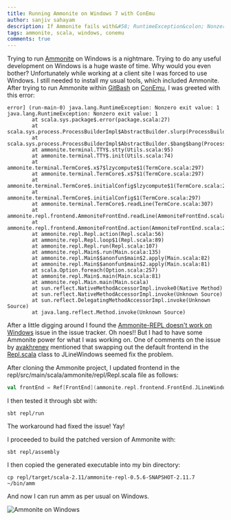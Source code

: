 ```yaml
---
title: Running Ammonite on Windows 7 with ConEmu
author: sanjiv sahayam
description: If Ammonite fails with&#58; RuntimeException&colon; Nonzero exit value&colon; 1, here&apos;s one way to fix it.
tags: ammonite, scala, windows, conemu
comments: true
---
```


Trying to run [Ammonite](https://github.com/lihaoyi/Ammonite) on Windows is a nightmare. Trying to do any useful development on Windows is a huge waste of time. Why would you even bother? Unfortunately while working at a client site I was forced to use Windows. I still needed to install my usual tools, which included Ammonite. After trying to run Ammonite within [GitBash](https://git-for-windows.github.io) on [ConEmu](http://conemu.github.io/en), I was greeted with this error:

```{.terminal .scrollx}
error] (run-main-0) java.lang.RuntimeException: Nonzero exit value: 1
java.lang.RuntimeException: Nonzero exit value: 1
        at scala.sys.package$.error(package.scala:27)
        at scala.sys.process.ProcessBuilderImpl$AbstractBuilder.slurp(ProcessBuilderImpl.scala:132)
        at scala.sys.process.ProcessBuilderImpl$AbstractBuilder.$bang$bang(ProcessBuilderImpl.scala:102)
        at ammonite.terminal.TTY$.stty(Utils.scala:95)
        at ammonite.terminal.TTY$.init(Utils.scala:74)
        at ammonite.terminal.TermCore$.x$7$lzycompute$1(TermCore.scala:297)
        at ammonite.terminal.TermCore$.x$7$1(TermCore.scala:297)
        at ammonite.terminal.TermCore$.initialConfig$lzycompute$1(TermCore.scala:297)
        at ammonite.terminal.TermCore$.initialConfig$1(TermCore.scala:297)
        at ammonite.terminal.TermCore$.readLine(TermCore.scala:307)
        at ammonite.repl.frontend.AmmoniteFrontEnd.readLine(AmmoniteFrontEnd.scala:114)
        at ammonite.repl.frontend.AmmoniteFrontEnd.action(AmmoniteFrontEnd.scala:26)
        at ammonite.repl.Repl.action(Repl.scala:56)
        at ammonite.repl.Repl.loop$1(Repl.scala:89)
        at ammonite.repl.Repl.run(Repl.scala:107)
        at ammonite.repl.Main$.run(Main.scala:135)
        at ammonite.repl.Main$$anonfun$main$2.apply(Main.scala:82)
        at ammonite.repl.Main$$anonfun$main$2.apply(Main.scala:81)
        at scala.Option.foreach(Option.scala:257)
        at ammonite.repl.Main$.main(Main.scala:81)
        at ammonite.repl.Main.main(Main.scala)
        at sun.reflect.NativeMethodAccessorImpl.invoke0(Native Method)
        at sun.reflect.NativeMethodAccessorImpl.invoke(Unknown Source)
        at sun.reflect.DelegatingMethodAccessorImpl.invoke(Unknown Source)
        at java.lang.reflect.Method.invoke(Unknown Source)
```

After a little digging around I found the [Ammonite-REPL doesn&apos;t work on Windows](https://github.com/lihaoyi/Ammonite/issues/119) issue in the issue tracker. Oh noes!! But I had to have some Ammonite power for what I was working on. One of comments on the issue by [avakhrenev](https://github.com/avakhrenev) mentioned that swapping out the default frontend in the [Repl.scala](https://github.com/lihaoyi/Ammonite/blob/86525283be1be5896c1a6488b98ce47581005349/repl/src/main/scala/ammonite/repl/Repl.scala#L20-L22) class to JLineWindows seemed fix the problem.

After cloning the Ammonite project, I updated frontend in the repl/src/main/scala/ammonite/repl/Repl.scala file as follows:

```{.scala .scrollx}
val frontEnd = Ref[FrontEnd](ammonite.repl.frontend.FrontEnd.JLineWindows)
```

I then tested it through sbt with:

```{.command .scrollx}
sbt repl/run
```

The workaround had fixed the issue! Yay!

I proceeded to build the patched version of Ammonite with:

```{.command .scrollx}
sbt repl/assembly
```

I then copied the generated executable into my bin directory:

```{.terminal}
cp repl/target/scala-2.11/ammonite-repl-0.5.6-SNAPSHOT-2.11.7 ~/bin/amm
```

And now I can run amm as per usual on Windows.

![Ammonite on Windows](/images/ammonite_on_windows7_conemu.png)
